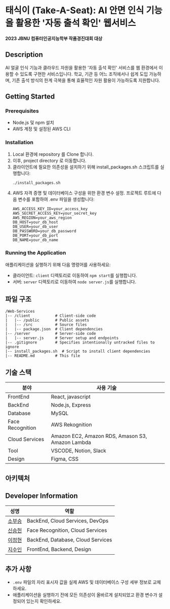 # 태식이 (Take-A-Seat): AI 안면 인식 기능을 활용한 '자동 출석 확인' 웹서비스
#### 2023 JBNU 컴퓨터인공지능학부 작품경진대회 대상

## Description

AI 얼굴 인식 기능과 클라우드 자원을 활용한 '자동 출석 확인' 서비스를 웹 환경에서 이용할 수 있도록 구현한 서비스입니다.
학교, 기관 등 어느 조직에서나 쉽게 도입 가능하며, 기존 출석 방식의 한계 극복을 통해 효율적인 자원 활용이 가능하도록 지원합니다.

## Getting Started

### Prerequisites

- Node.js 및 npm 설치
- AWS 계정 및 설정된 AWS CLI

### Installation

1. Local 환경에 repository 를 Clone 합니다.
2. 이후, project directory 로 이동합니다.
3. 클라이언트에 필요한 의존성을 설치하기 위해 install_packages.sh 스크립트를 실행합니다:
   ```bash
   ./install_packages.sh
   ```
4. AWS 자격 증명 및 데이터베이스 구성을 위한 환경 변수 설정. 프로젝트 루트에 다음 변수를 포함하여 .env 파일을 생성합니다:
   ```env
   AWS_ACCESS_KEY_ID=your_access_key
   AWS_SECRET_ACCESS_KEY=your_secret_key
   AWS_REGION=your_aws_region
   DB_HOST=your_db_host
   DB_USER=your_db_user
   DB_PASSWORD=your_db_password
   DB_PORT=your_db_port
   DB_NAME=your_db_name
   ```

### Running the Application

애플리케이션을 실행하기 위해 다음 명령어를 사용하세요:

- 클라이언트: `client` 디렉토리로 이동하여 `npm start`를 실행합니다.
- 서버: `server` 디렉토리로 이동하여 `node server.js`를 실행합니다.

## 파일 구조

```
/Web-Services
|-- /client           # Client-side code
|   |-- /public       # Public assets
|   |-- /src          # Source files
|   |-- package.json  # Client dependencies
|-- /server           # Server-side code
|   |-- server.js     # Server setup and endpoints
|-- .gitignore        # Specifies intentionally untracked files to ignore
|-- install_packages.sh  # Script to install client dependencies
|-- README.md         # This file
```

## 기술 스택

| 분야             | 사용 기술                                        |
| ---------------- | ------------------------------------------------ |
| FrontEnd         | React, javascript                                |
| BackEnd          | Node.js, Express                                 |
| Database         | MySQL                                            |
| Face Recognition | AWS Rekognition                                  |
| Cloud Services   | Amazon EC2, Amazon RDS, Amason S3, Amazon Lambda |
| Tool             | VSCODE, Notion, Slack                            |
| Design           | Figma, CSS                                       |

## 아키텍처

## Developer Information

| 성명                                   | 역할                              |
| -------------------------------------- | --------------------------------- |
| [소부승](https://github.com/bootkorea) | BackEnd, Cloud Services, DevOps   |
| [신승헌](https://github.com/tlstmdgjs) | Face Recognition, Cloud Services  |
| [이정현](https://github.com/afpine)    | BackEnd, Database, Cloud Services |
| [지수인](https://github.com/sooinji)   | FrontEnd, Backend, Design         |

## 추가 사항

- `.env` 파일의 자리 표시자 값을 실제 AWS 및 데이터베이스 구성 세부 정보로 교체하세요.
- 애플리케이션을 실행하기 전에 모든 의존성이 올바르게 설치되었고 환경 변수가 설정되어 있는지 확인하세요.
